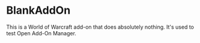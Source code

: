 # BlankAddOn
This is a World of Warcraft add-on that does absolutely nothing. It's used to test Open Add-On Manager.

